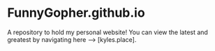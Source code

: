 # FunnyGopher.github.io
A repository to hold my personal website! You can view the latest and greatest by navigating here --> [kyles.place].
